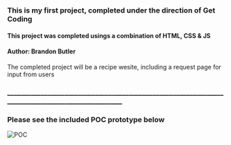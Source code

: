 ### This is my first project, completed under the direction of Get Coding
#### This project was completed usings a combination of HTML, CSS & JS 

#### Author: Brandon Butler

The completed project will be a recipe wesite, including a request page for input from users

### __________________________________________________________________________________________________
### Please see the included POC prototype below

![POC](https://github.com/BrandonButler123/Tutorial1/blob/main/website1POC.jpg)